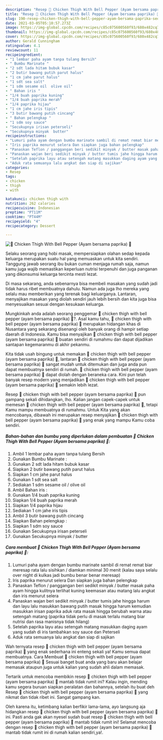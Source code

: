 ```yaml
---
description: "Resep 💢 Chicken Thigh With Bell Pepper (Ayam bersama paprika) 💢 Sederhana Untuk Jualan"
title: "Resep 💢 Chicken Thigh With Bell Pepper (Ayam bersama paprika) 💢 Sederhana Untuk Jualan"
slug: 190-resep-chicken-thigh-with-bell-pepper-ayam-bersama-paprika-sederhana-untuk-jualan
date: 2021-03-05T05:10:57.273Z
image: https://img-global.cpcdn.com/recipes/c85c075600560f93/680x482cq70/💢-chicken-thigh-with-bell-pepper-ayam-bersama-paprika-💢-foto-resep-utama.jpg
thumbnail: https://img-global.cpcdn.com/recipes/c85c075600560f93/680x482cq70/💢-chicken-thigh-with-bell-pepper-ayam-bersama-paprika-💢-foto-resep-utama.jpg
cover: https://img-global.cpcdn.com/recipes/c85c075600560f93/680x482cq70/💢-chicken-thigh-with-bell-pepper-ayam-bersama-paprika-💢-foto-resep-utama.jpg
author: Gerald Cunningham
ratingvalue: 4.1
reviewcount: 11
recipeingredient:
- "1 lembar paha ayam tanpa tulang Bersih"
- " Bumbu Marinate "
- "2 sdt lada hitam bubuk kasar"
- "2 butir bawang putih parut halus"
- "1 cm jahe parut halus"
- "1 sdt sea salt"
- "1 sdm sesame oil  olive oil"
- " Bahan iris "
- "1/4 buah paprika kuning"
- "1/4 buah paprika merah"
- "1/4 paprika hijau"
- "1 cm jahe iris tipis"
- "3 butir bawang putih cincang"
- " Bahan pelengkap "
- "1 sdm soy sauce"
- "Secukupnya irisan peterseli"
- "Secukupnya minyak  butter"
recipeinstructions:
- "Lumuri paha ayam dengan bumbu marinate sambil di remat remat biar meresap rata lalu sisihkan / diamkan minimal 30 menit (kalau saya selalu over night di kulkas jadi bumbu benar benar meresap)"
- "Iris paprika menurut selera Dan siapkan juga bahan pelengkap"
- "Panaskan Teflon / panggangan beri sedikit minyak / butter masak paha ayam hingga kulitnya terlihat kuning keemasan atau matang lalu angkat dan iris menurut selera"
- "Panaskan wajan beri sedikit minyak / butter tumis jahe hingga harum dan layu lalu masukkan bawang putih masak hingga harum kemudian masukkan irisan paprika aduk rata masak hingga berubah warna atau setengah matang (paprika tidak perlu di masak terlalu matang biar nutrisi dan rasa manisnya tidak hilang)"
- "Setelah paprika layu atau setengah matang masukkan daging ayam yang sudah di iris tambahkan soy sauce dan Peterseli"
- "Aduk rata semuanya lalu angkat dan siap di sajikan"
categories:
- Resep
tags:
- chicken
- thigh
- with

katakunci: chicken thigh with 
nutrition: 262 calories
recipecuisine: Indonesian
preptime: "PT11M"
cooktime: "PT44M"
recipeyield: "4"
recipecategory: Dessert

---
```



![💢 Chicken Thigh With Bell Pepper (Ayam bersama paprika) 💢](https://img-global.cpcdn.com/recipes/c85c075600560f93/680x482cq70/💢-chicken-thigh-with-bell-pepper-ayam-bersama-paprika-💢-foto-resep-utama.jpg)

Selaku seorang yang hobi masak, mempersiapkan olahan sedap kepada keluarga merupakan suatu hal yang memuaskan untuk kita sendiri. Tanggung jawab seorang ibu bukan cuman menjaga rumah saja, namun kamu juga wajib memastikan keperluan nutrisi terpenuhi dan juga panganan yang dikonsumsi keluarga tercinta mesti lezat.

Di masa  sekarang, anda sebenarnya bisa membeli masakan yang sudah jadi tidak harus ribet membuatnya dahulu. Namun ada juga lho mereka yang selalu mau memberikan yang terenak bagi keluarganya. Lantaran, menyajikan masakan yang diolah sendiri jauh lebih bersih dan kita juga bisa menyesuaikan sesuai dengan kesukaan keluarga. 



Mungkinkah anda adalah seorang penggemar 💢 chicken thigh with bell pepper (ayam bersama paprika) 💢?. Asal kamu tahu, 💢 chicken thigh with bell pepper (ayam bersama paprika) 💢 merupakan hidangan khas di Nusantara yang sekarang disenangi oleh banyak orang di hampir setiap daerah di Indonesia. Kamu bisa menyajikan 💢 chicken thigh with bell pepper (ayam bersama paprika) 💢 buatan sendiri di rumahmu dan dapat dijadikan santapan kegemaranmu di akhir pekanmu.

Kita tidak usah bingung untuk memakan 💢 chicken thigh with bell pepper (ayam bersama paprika) 💢, lantaran 💢 chicken thigh with bell pepper (ayam bersama paprika) 💢 sangat mudah untuk ditemukan dan juga anda pun dapat membuatnya sendiri di rumah. 💢 chicken thigh with bell pepper (ayam bersama paprika) 💢 dapat diolah dengan beraneka cara. Kini pun telah banyak resep modern yang menjadikan 💢 chicken thigh with bell pepper (ayam bersama paprika) 💢 semakin lebih lezat.

Resep 💢 chicken thigh with bell pepper (ayam bersama paprika) 💢 pun gampang sekali dihidangkan, lho. Kalian jangan capek-capek untuk memesan 💢 chicken thigh with bell pepper (ayam bersama paprika) 💢, tetapi Kamu mampu membuatnya di rumahmu. Untuk Kita yang akan mencobanya, dibawah ini merupakan resep menyajikan 💢 chicken thigh with bell pepper (ayam bersama paprika) 💢 yang enak yang mampu Kamu coba sendiri.

<!--inarticleads1-->

##### Bahan-bahan dan bumbu yang diperlukan dalam pembuatan 💢 Chicken Thigh With Bell Pepper (Ayam bersama paprika) 💢:

1. Ambil 1 lembar paha ayam tanpa tulang Bersih
1. Gunakan  Bumbu Marinate :
1. Gunakan 2 sdt lada hitam bubuk kasar
1. Siapkan 2 butir bawang putih parut halus
1. Siapkan 1 cm jahe parut halus
1. Gunakan 1 sdt sea salt
1. Sediakan 1 sdm sesame oil / olive oil
1. Ambil  Bahan iris :
1. Gunakan 1/4 buah paprika kuning
1. Siapkan 1/4 buah paprika merah
1. Siapkan 1/4 paprika hijau
1. Sediakan 1 cm jahe iris tipis
1. Ambil 3 butir bawang putih cincang
1. Siapkan  Bahan pelengkap :
1. Siapkan 1 sdm soy sauce
1. Gunakan Secukupnya irisan peterseli
1. Gunakan Secukupnya minyak / butter




<!--inarticleads2-->

##### Cara membuat 💢 Chicken Thigh With Bell Pepper (Ayam bersama paprika) 💢:

1. Lumuri paha ayam dengan bumbu marinate sambil di remat remat biar meresap rata lalu sisihkan / diamkan minimal 30 menit (kalau saya selalu over night di kulkas jadi bumbu benar benar meresap)
1. Iris paprika menurut selera Dan siapkan juga bahan pelengkap
1. Panaskan Teflon / panggangan beri sedikit minyak / butter masak paha ayam hingga kulitnya terlihat kuning keemasan atau matang lalu angkat dan iris menurut selera
1. Panaskan wajan beri sedikit minyak / butter tumis jahe hingga harum dan layu lalu masukkan bawang putih masak hingga harum kemudian masukkan irisan paprika aduk rata masak hingga berubah warna atau setengah matang (paprika tidak perlu di masak terlalu matang biar nutrisi dan rasa manisnya tidak hilang)
1. Setelah paprika layu atau setengah matang masukkan daging ayam yang sudah di iris tambahkan soy sauce dan Peterseli
1. Aduk rata semuanya lalu angkat dan siap di sajikan




Wah ternyata resep 💢 chicken thigh with bell pepper (ayam bersama paprika) 💢 yang enak sederhana ini enteng sekali ya! Kamu semua dapat membuatnya. Cara Membuat 💢 chicken thigh with bell pepper (ayam bersama paprika) 💢 Sesuai banget buat anda yang baru akan belajar memasak ataupun juga untuk kalian yang sudah ahli dalam memasak.

Tertarik untuk mencoba membikin resep 💢 chicken thigh with bell pepper (ayam bersama paprika) 💢 mantab tidak rumit ini? Kalau ingin, mending kamu segera buruan siapkan peralatan dan bahannya, setelah itu buat deh Resep 💢 chicken thigh with bell pepper (ayam bersama paprika) 💢 yang nikmat dan tidak ribet ini. Sangat gampang kan. 

Oleh karena itu, ketimbang kalian berfikir lama-lama, ayo langsung aja hidangkan resep 💢 chicken thigh with bell pepper (ayam bersama paprika) 💢 ini. Pasti anda gak akan nyesel sudah buat resep 💢 chicken thigh with bell pepper (ayam bersama paprika) 💢 mantab tidak rumit ini! Selamat mencoba dengan resep 💢 chicken thigh with bell pepper (ayam bersama paprika) 💢 mantab tidak rumit ini di rumah kalian sendiri,ya!.

